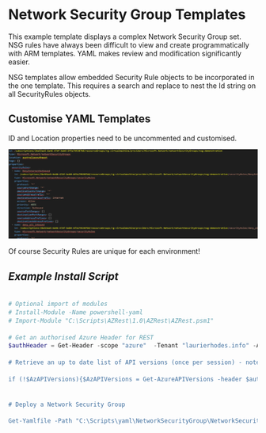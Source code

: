 # Network Security Group Templates
This example template displays a complex Network Security Group set.  NSG rules have always been difficult to view and create programmatically with ARM templates.  YAML makes review and modification significantly easier.

NSG templates allow embedded Security Rule objects to be incorporated in the one template.  This requires a search and replace to nest the Id string on all SecurityRules objects. 

## Customise YAML Templates

ID and Location properties need to be uncommented and customised.

![Capture](images/Capture.JPG)

Of course Security Rules are unique for each environment!

## *Example Install Script*

```powershell

# Optional import of modules
# Install-Module -Name powershell-yaml
# Import-Module "C:\Scripts\AZRest\1.0\AZRest\AZRest.psm1" 

# Get an authorised Azure Header for REST
$authHeader = Get-Header -scope "azure"  -Tenant "laurierhodes.info" -AppId "aa73b052-6cea-4f17-b54b-6a536be5c722" -secret 'XXXXXXXXXXXXXXXXXXXXXXXXX’ 

# Retrieve an up to date list of API versions (once per session) - note that any subscription may be used for generating a current API versions file.

if (!$AzAPIVersions){$AzAPIVersions = Get-AzureAPIVersions -header $authHeader -SubscriptionID "2be53ae5-6e46-47df-beb9-6f3a795387b8"}


# Deploy a Network Security Group

Get-Yamlfile -Path "C:\Scripts\yaml\NetworkSecurityGroup\NetworkSecurityGroup.yaml" | Push-Azureobject -AuthHeader $authHeader -Apiversions $AzAPIVersions 

```



